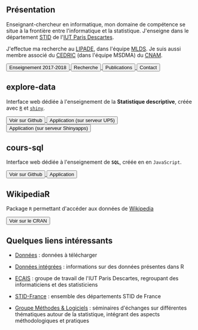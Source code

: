 <script src="https://use.fontawesome.com/32d8325004.js"></script>

<a href="https://github.com/fxjollois" target="_blank" alt="Profil Github"><i class="fa fa-github"></i></a>
<a href="http://fr.linkedin.com/in/fxjollois" target="_blank" alt="profil LinkedIn"><i class="fa fa-linkedin"></i></a>
<a href="https://twitter.com/fxjollois" target="_blank" alt="profil Twitter"><i class="fa fa-twitter"></i></a>
<a href="http://rpubs.com/fxjolloisUPD" target="_blank" alt="profil RPubs"><i class="fa fa-user-circle"></i></a>
<a href="https://codepen.io/fxjollois/" target="_blank" alt="profil CodePen"><i class="fa fa-codepen"></i></a>
<a href="https://plnkr.co/users/fxjollois" target="_blank" alt="profil Plnkr"><i class="fa fa-arrow-down"></i></a>

## Présentation

Enseignant-chercheur en informatique, mon domaine de compétence se situe à la frontière entre l'informatique et la statistique. J'enseigne dans le département [STID](http://www.stid-paris.fr/) de l'[IUT Paris Descartes](http://www.iut.parisdescartes.fr). 

J'effectue ma recherche au [LIPADE](http://www.lipade.fr), dans l'équipe [MLDS](http://www.math-info.univ-paris5.fr/~nadifmoh/Accueil.html#). Je suis aussi membre associé du [CEDRIC](http://cedric.cnam.fr) (dans l'équipe MSDMA) du [CNAM](http://www.cnam.fr).

<a href="http://fxjollois.github.io/cours-2017-2018" target="_blank">
    <button>
        <i class="fa fa-graduation-cap"></i>Enseignement 2017-2018
    </button>
</a>
<a href="recherche.html">
    <button>
        <i class="fa fa-institution"></i>Recherche
    </button>
</a>
<a href="publications.html">
    <button>
        <i class="fa fa-file-text"></i>Publications
    </button>
</a>
<a href="contact.html">
    <button>
        <i class="fa fa-user"></i>Contact
    </button>
</a>

## explore-data

Interface web dédiée à l'enseignement de la **Statistique descriptive**, créée avec [`R`](http://www.r-project.org) et [`shiny`](http://shiny.rstudio.com).

<a href="https://github.com/fxjollois/explore-data" target="_blank">
    <button>
        <i class="fa fa-github"></i>Voir sur Github
    </button>
</a>
<a href="http://up5.fr/explore-data" target="_blank">
    <button>
        <i class="fa fa-desktop"></i>Application (sur serveur UP5)
    </button>
</a>
<a href="http://fxjollois.shinyapps.io/explore-data" target="_blank">
    <button>
        <i class="fa fa-desktop"></i>Application (sur serveur Shinyapps)
    </button>
</a>

## cours-sql

Interface web dédiée à l'enseignement de **`SQL`**, créée en en `JavaScript`.

<a href="https://github.com/fxjollois/cours-sql" target="_blank">
    <button>
        <i class="fa fa-github"></i>Voir sur Github
    </button>
</a>
<a href="http://fxjollois.github.io/cours-sql" target="_blank">
    <button>
        <i class="fa fa-desktop"></i>Application
    </button>
</a>

## WikipediaR

Package `R` permettant d'accéder aux données de [Wikipedia](http://www.wikipedia.org/)

<a href="https://cran.r-project.org/package=WikipediaR" target="_blank">
    <button>
        <i class="fa fa-external-link"></i>Voir sur le CRAN
    </button>
</a>

## Quelques liens intéressants 

- [Données](accesdonnees) : données à télécharger
- [Données intégrées](donnees-integrees-r.html) : informations sur des données présentes dans R

- [ECAIS](https://sites.google.com/site/groupeecais/) : groupe de travail de l'IUT Paris
Descartes, regroupant des informaticiens et des statisticiens
- [STID-France](http://www.stid-france.fr/) : ensemble des départements STID de France
- [Groupe Méthodes & Logiciels](http://methodes-et-logiciels.sfds.asso.fr/) :
séminaires d'échanges sur différentes thématiques autour de la statistique, intégrant des
aspects méthodologiques et pratiques


